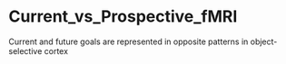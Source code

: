 # Current_vs_Prospective_fMRI
Current and future goals are represented in opposite patterns in object-selective cortex 
